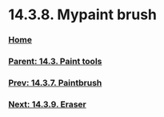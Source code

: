# 14.3.8. Mypaint brush

### [Home](./00-home.md)
### [Parent: 14.3. Paint tools](./14-03-00-paint-tools.md)
### [Prev: 14.3.7. Paintbrush](./14-03-07-paintbrush.md)
### [Next: 14.3.9. Eraser](./14-03-09-eraser.md)
